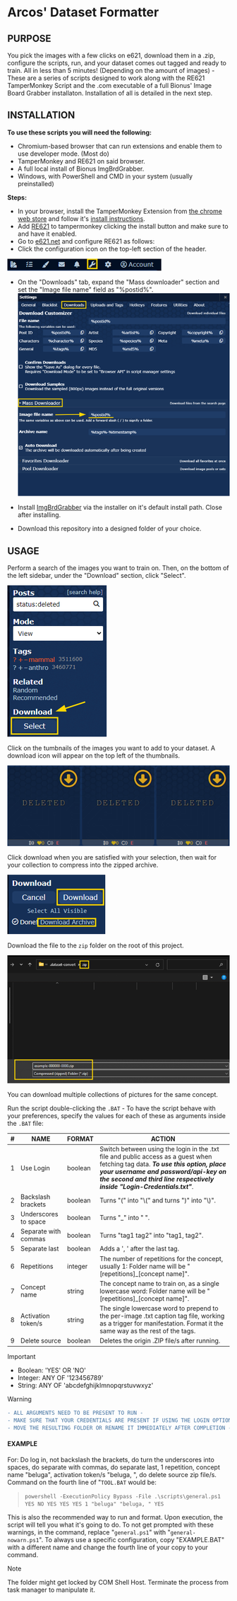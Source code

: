 # **Arcos' Dataset Formatter**

## PURPOSE
You pick the images with a few clicks on e621, download them in a .zip, configure the scripts, run, and your dataset comes out tagged and ready to train. All in less than 5 minutes! (Depending on the amount of images) - 
These are a series of scripts designed to work along with the RE621 TamperMonkey Script and the .com executable of a full Bionus' Image Board Grabber installaton.
Installation of all is detailed in the next step.

## INSTALLATION
**To use these scripts you will need the following:**
- Chromium-based browser that can run extensions and enable them to use developer mode. (Most do)
- TamperMonkey and RE621 on said browser.
- A full local install of Bionus ImgBrdGrabber.
- Windows, with PowerShell and CMD in your system (usually preinstalled)

**Steps:**
- In your browser, install the TamperMonkey Extension from [the chrome web store](https://chromewebstore.google.com/detail/tampermonkey/dhdgffkkebhmkfjojejmpbldmpobfkfo) and follow it's [install instructions](https://www.tampermonkey.net/faq.php?locale=en#Q100).
- Add [RE621](https://re621.app/) to tampermonkey clicking the install button and make sure to and have it enabled.
- Go to [e621.net](https://e621.net/) and configure RE621 as follows:
- Click the configuration icon on the top-left section of the header.

![plot](./images/SettingsIcon.png?raw=true)


- On the "Downloads" tab, expand the "Mass downloader" section and set the "Image file name" field as "%postid%".
![plot](./images/DownloadSettings.png?raw=true)


- Install [ImgBrdGrabber](https://www.bionus.org/imgbrd-grabber/docs/install/windows.html) via the installer on it's default install path. Close after installing.
- Download this repository into a designed folder of your choice.


## USAGE
Perform a search of the images you want to train on.
Then, on the bottom of the left sidebar, under the "Download" section, click "Select".

![plot](./images/WhereDownload.png?raw=true)

Click on the tumbnails of the images you want to add to your dataset. A download icon will appear on the top left of the thumbnails.

![plot](./images/SelectedToDownload.png?raw=true)

Click download when you are satisfied with your selection, then wait for your collection to compress into the zipped archive.

![plot](./images/DownloadAction.png?raw=true)

Download the file to the `zip` folder on the root of this project.

![plot](./images/SaveAs.png?raw=true)

You can download multiple collections of pictures for the same concept.

Run the script double-clicking the `.BAT` - To have the script behave with your preferences, specify the values for each of these as arguments inside the `.BAT` file:

| # | NAME | FORMAT | ACTION |
| ------ | ------ | ------ | ------ |
| 1 | Use Login | boolean | Switch between using the login in the .txt file and public access as a guest when fetching tag data. ***To use this option, place your username and password/api-key on the second and third line respectively inside "Login-Credentials.txt"***.|
| 2 | Backslash brackets | boolean | Turns "\(" into "\\\(" and turns "\)" into "\\\)".|
| 3 | Underscores to space | boolean | Turns "_" into " ".
| 4 | Separate with commas | boolean | Turns "tag1 tag2" into "tag1, tag2".|
| 5 | Separate last | boolean | Adds a ', ' after the last tag.|
| 6 | Repetitions | integer | The number of repetitions for the concept, usually 1: Folder name will be "\[repetitions\]_\[concept name\]".|
| 7 | Concept name | string | The concept name to train on, as a single lowercase word: Folder name will be "\[repetitions\]_\[concept name\]".|
| 8 | Activation token/s | string | The single lowercase word to prepend to the per-image .txt caption tag file, working as a trigger for manifestation. Format it the same way as the rest of the tags.|
| 9 | Delete source | boolean | Deletes the origin .ZIP file/s after running.|

> [!IMPORTANT]
>- Boolean: 'YES' OR 'NO'
>- Integer: ANY OF '123456789'
>- String:  ANY OF 'abcdefghijklmnopqrstuvwxyz'

> [!WARNING]
> ```diff
> - ALL ARGUMENTS NEED TO BE PRESENT TO RUN -
> - MAKE SURE THAT YOUR CREDENTIALS ARE PRESENT IF USING THE LOGIN OPTION -
> - MOVE THE RESULTING FOLDER OR RENAME IT IMMEDIATELY AFTER COMPLETION -
> ```

#### EXAMPLE
For: Do log in, not backslash the brackets, do turn the underscores into spaces, do separate with commas, do separate last, 1 repetition, concept name "beluga", activation token/s "beluga, ", do delete source zip file/s.
Command on the fourth line of "`TOOL.BAT` would be:

> `powershell -ExecutionPolicy Bypass -File .\scripts\general.ps1 YES NO YES YES YES 1 "beluga" "beluga, " YES`

This is also the recommended way to run and format.
Upon execution, the script will tell you what it's going to do. To not get prompted with these warnings, in the command, replace "`general.ps1`" with "`general-nowarn.ps1`".
To always use a specific configuration, copy "EXAMPLE.BAT" with a different name and change the fourth line of your copy to your command.

> [!NOTE]
> The folder might get locked by COM Shell Host. Terminate the process from task manager to manipulate it.
